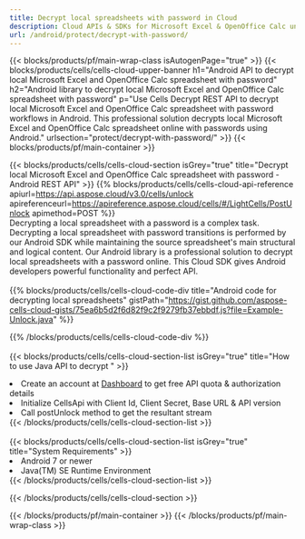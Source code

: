 ```yaml
---
title: Decrypt local spreadsheets with password in Cloud 
description: Cloud APIs & SDKs for Microsoft Excel & OpenOffice Calc unlock. Spreadsheets decrypt by the Cells Cloud API. SDK support kinds of development languages. They include Android, C#, Go, Java, NodeJS, Perl, PHP, Python, Ruby, and swift. 
url: /android/protect/decrypt-with-password/
---
```



{{< blocks/products/pf/main-wrap-class isAutogenPage="true" >}}
{{< blocks/products/cells/cells-cloud-upper-banner h1="Android API to decrypt local Microsoft Excel and OpenOffice Calc spreadsheet with password" h2="Android library to decrypt local Microsoft Excel and OpenOffice Calc spreadsheet with password" p="Use Cells Decrypt REST API to decrypt local Microsoft Excel and OpenOffice Calc spreadsheet with password workflows in Android. This professional solution decrypts local Microsoft Excel and OpenOffice Calc spreadsheet online with passwords using Android." urlsection="protect/decrypt-with-password/" >}}
{{< blocks/products/pf/main-container >}}

{{< blocks/products/cells/cells-cloud-section isGrey="true"  title="Decrypt local Microsoft Excel and OpenOffice Calc spreadsheet with password - Android REST API" >}}
{{% blocks/products/cells/cells-cloud-api-reference  apiurl=https://api.aspose.cloud/v3.0/cells/unlock  apireferenceurl=https://apireference.aspose.cloud/cells/#/LightCells/PostUnlock  apimethod=POST %}}
<br/>
Decrypting a local spreadsheet with a password is a complex task. Decrypting a local spreadsheet with password transitions is performed by our Android SDK while maintaining the source spreadsheet's main structural and logical content. Our Android library is a professional solution to decrypt local spreadsheets with a password online. This Cloud SDK gives Android developers powerful functionality and perfect API.
<br/>
<br/>
{{% blocks/products/cells/cells-cloud-code-div title="Android code for decrypting local spreadsheets" gistPath="https://gist.github.com/aspose-cells-cloud-gists/75ea6b5d2f6d82f9c2f9279fb37ebbdf.js?file=Example-Unlock.java" %}}
  
{{% /blocks/products/cells/cells-cloud-code-div  %}}
<br/>
<br/>
{{< blocks/products/cells/cells-cloud-section-list isGrey="true"  title="How to use Java API to decrypt " >}}
<li>Create an account at <a href="https://dashboard.aspose.cloud/">Dashboard</a> to get free API quota & authorization details</li>
<li>Initialize CellsApi with Client Id, Client Secret, Base URL & API version</li>
<li>Call postUnlock method to get the resultant stream</li>
{{< /blocks/products/cells/cells-cloud-section-list >}}
<br/>
<br/>
{{< blocks/products/cells/cells-cloud-section-list isGrey="true"  title="System Requirements" >}}
<li>Android 7 or newer</li>
<li>Java(TM) SE Runtime Environment</li>
{{< /blocks/products/cells/cells-cloud-section-list >}}

{{< /blocks/products/cells/cells-cloud-section >}}

{{< /blocks/products/pf/main-container >}}
{{< /blocks/products/pf/main-wrap-class >}}
